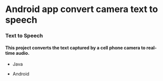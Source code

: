 # Android app convert camera text to speech  

<h3 style="font-style:weight">Text to Speech</h3>  

<h4 style="font-style:weight">This project converts the text captured by a cell phone camera to real-time audio.</h4>  

* Java

* Android

